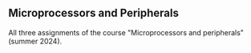 ## Microprocessors and Peripherals
All three assignments of the course "Microprocessors and peripherals" (summer 2024).
